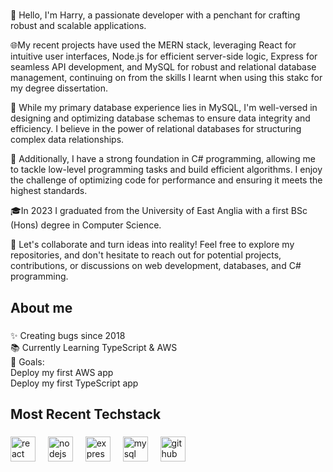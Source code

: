 <h1 align="left"></h1>

###

<p align="left">👋 Hello, I'm Harry, a passionate developer with a penchant for crafting robust and scalable applications.</p>
<p align="left">🌐My recent projects have used the MERN stack, leveraging React for intuitive user interfaces, Node.js for efficient server-side logic, Express for seamless API development, and MySQL for robust and relational database management, continuing on from the skills I learnt when using this stakc for my degree dissertation.</p>

<p align="left">💾 While my primary database experience lies in MySQL, I'm well-versed in designing and optimizing database schemas to ensure data integrity and efficiency. I believe in the power of relational databases for structuring complex data relationships.</p>

<p align="left">🔧 Additionally, I have a strong foundation in C# programming, allowing me to tackle low-level programming tasks and build efficient algorithms. I enjoy the challenge of optimizing code for performance and ensuring it meets the highest standards.</p>

<p align="left">🎓In 2023 I graduated from the University of East Anglia with a first BSc (Hons) degree in Computer Science.</p>

<p align="left">🚀 Let's collaborate and turn ideas into reality! Feel free to explore my repositories, and don't hesitate to reach out for potential projects, contributions, or discussions on web development, databases, and C# programming.</p>

###

<h2 align="left">About me</h2>

###

<p align="left">✨ Creating bugs since 2018<br>📚 Currently Learning TypeScript & AWS<br>🎯 Goals:<br>Deploy my first AWS app<br>Deploy my first TypeScript app</p>

###

<h2 align="left">Most Recent Techstack</h2>

###

<div align="left">
  <img src="https://cdn.jsdelivr.net/gh/devicons/devicon/icons/react/react-original.svg" height="40" alt="react logo"  />
  <img width="12" />
  <img src="https://cdn.jsdelivr.net/gh/devicons/devicon/icons/nodejs/nodejs-original.svg" height="40" alt="nodejs logo"  />
  <img width="12" />
  <img src="https://cdn.jsdelivr.net/gh/devicons/devicon/icons/express/express-original.svg" height="40" alt="express logo"  />
  <img width="12" />
  <img src="https://cdn.jsdelivr.net/gh/devicons/devicon/icons/mysql/mysql-original.svg" height="40" alt="mysql logo"  />
  <img width="12" />
  <img src="https://cdn.jsdelivr.net/gh/devicons/devicon/icons/github/github-original.svg" height="40" alt="github logo"  />
</div>

